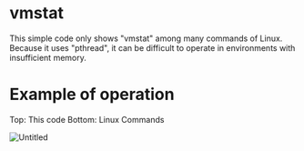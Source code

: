# vmstat
This simple code only shows "vmstat" among many commands of Linux.
Because it uses "pthread", it can be difficult to operate in environments with insufficient memory.

# Example of operation
Top: This code
Bottom: Linux Commands

![Untitled](https://prod-files-secure.s3.us-west-2.amazonaws.com/ded35e60-35db-45e3-89b8-c465bc5f402a/3b613474-208c-4c93-b856-53fb20243104/Untitled.png)
